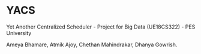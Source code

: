# YACS
Yet Another Centralized Scheduler - Project for Big Data (UE18CS322) - PES University

Ameya Bhamare, Atmik Ajoy, Chethan Mahindrakar, Dhanya Gowrish.
